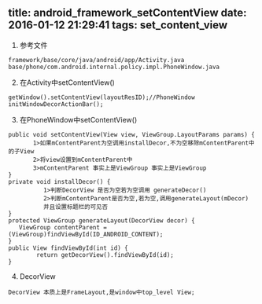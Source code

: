 title: android_framework_setContentView
date: 2016-01-12 21:29:41
tags: set_content_view
---
1.  参考文件
```
framework/base/core/java/android/app/Activity.java
base/phone/com.android.internal.policy.impl.PhoneWindow.java
```
2.  在Activity中setContentView()
```
getWindow().setContentView(layoutResID);//PhoneWindow
initWindowDecorActionBar();
```
3.  在PhoneWindow中setContentView()
```
public void setContentView(View view, ViewGroup.LayoutParams params) {
       1>如果mContentParent为空调用installDecor,不为空移除mContentParent中的子View
       2>将view设置到mContentParent中
       3>mContentParent 事实上是ViewGroup 事实上是ViewGroup
}
private void installDecor() {
          1>判断DecorView 是否为空若为空调用 generateDecor()
          2>判断mContentParent是否为空,若为空,调用generateLayout(mDecor)
          并且设置标题栏的可见否
}
protected ViewGroup generateLayout(DecorView decor) {
   ViewGroup contentParent = (ViewGroup)findViewById(ID_ANDROID_CONTENT);
}
public View findViewById(int id) {
        return getDecorView().findViewById(id);
}
```
4.  DecorView
```
DecorView 本质上是FrameLayout,是window中top_level View;
```

